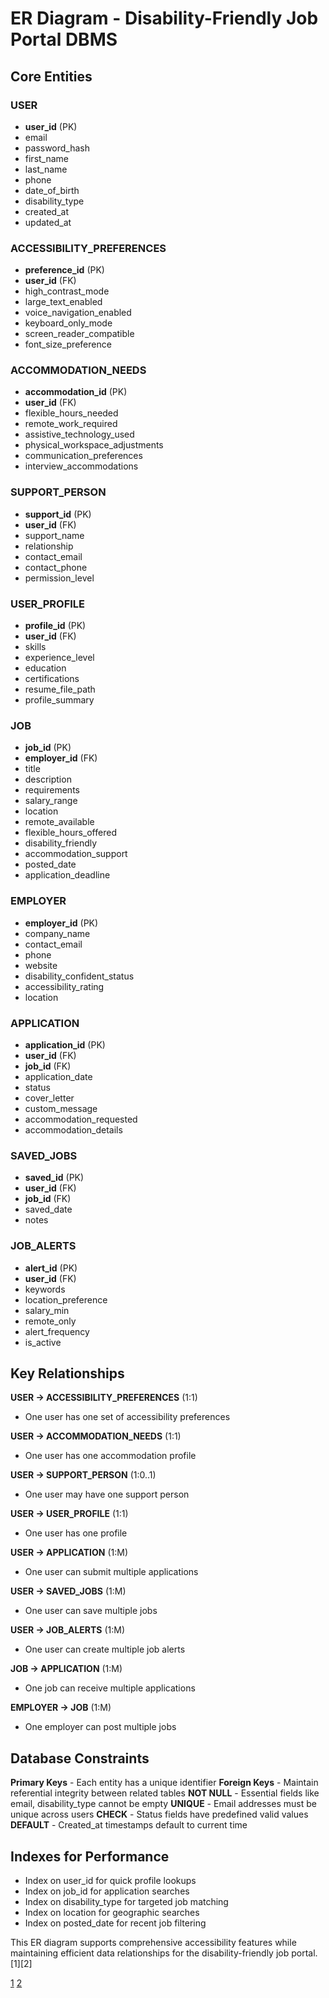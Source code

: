 # **ER Diagram - Disability-Friendly Job Portal DBMS**

## **Core Entities**

### **USER**
- **user_id** (PK)
- email
- password_hash
- first_name
- last_name
- phone
- date_of_birth
- disability_type
- created_at
- updated_at

### **ACCESSIBILITY_PREFERENCES**
- **preference_id** (PK)
- **user_id** (FK)
- high_contrast_mode
- large_text_enabled
- voice_navigation_enabled
- keyboard_only_mode
- screen_reader_compatible
- font_size_preference

### **ACCOMMODATION_NEEDS**
- **accommodation_id** (PK)
- **user_id** (FK)
- flexible_hours_needed
- remote_work_required
- assistive_technology_used
- physical_workspace_adjustments
- communication_preferences
- interview_accommodations

### **SUPPORT_PERSON**
- **support_id** (PK)
- **user_id** (FK)
- support_name
- relationship
- contact_email
- contact_phone
- permission_level

### **USER_PROFILE**
- **profile_id** (PK)
- **user_id** (FK)
- skills
- experience_level
- education
- certifications
- resume_file_path
- profile_summary

### **JOB**
- **job_id** (PK)
- **employer_id** (FK)
- title
- description
- requirements
- salary_range
- location
- remote_available
- flexible_hours_offered
- disability_friendly
- accommodation_support
- posted_date
- application_deadline

### **EMPLOYER**
- **employer_id** (PK)
- company_name
- contact_email
- phone
- website
- disability_confident_status
- accessibility_rating
- location

### **APPLICATION**
- **application_id** (PK)
- **user_id** (FK)
- **job_id** (FK)
- application_date
- status
- cover_letter
- custom_message
- accommodation_requested
- accommodation_details

### **SAVED_JOBS**
- **saved_id** (PK)
- **user_id** (FK)
- **job_id** (FK)
- saved_date
- notes

### **JOB_ALERTS**
- **alert_id** (PK)
- **user_id** (FK)
- keywords
- location_preference
- salary_min
- remote_only
- alert_frequency
- is_active

## **Key Relationships**

**USER → ACCESSIBILITY_PREFERENCES** (1:1)
- One user has one set of accessibility preferences

**USER → ACCOMMODATION_NEEDS** (1:1)
- One user has one accommodation profile

**USER → SUPPORT_PERSON** (1:0..1)
- One user may have one support person

**USER → USER_PROFILE** (1:1)
- One user has one profile

**USER → APPLICATION** (1:M)
- One user can submit multiple applications

**USER → SAVED_JOBS** (1:M)
- One user can save multiple jobs

**USER → JOB_ALERTS** (1:M)
- One user can create multiple job alerts

**JOB → APPLICATION** (1:M)
- One job can receive multiple applications

**EMPLOYER → JOB** (1:M)
- One employer can post multiple jobs

## **Database Constraints**

**Primary Keys** - Each entity has a unique identifier
**Foreign Keys** - Maintain referential integrity between related tables
**NOT NULL** - Essential fields like email, disability_type cannot be empty
**UNIQUE** - Email addresses must be unique across users
**CHECK** - Status fields have predefined valid values
**DEFAULT** - Created_at timestamps default to current time

## **Indexes for Performance**

- Index on user_id for quick profile lookups
- Index on job_id for application searches
- Index on disability_type for targeted job matching
- Index on location for geographic searches
- Index on posted_date for recent job filtering

This ER diagram supports comprehensive accessibility features while maintaining efficient data relationships for the disability-friendly job portal.[1][2]

[1](https://ijireeice.com/wp-content/uploads/2025/04/IJIREEICE.2025.13450.pdf)
[2](https://ijarsct.co.in/Paper26051.pdf)
